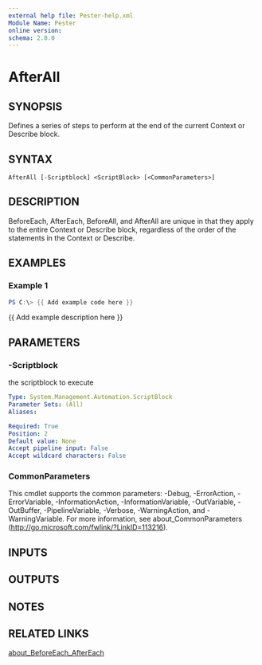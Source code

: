 ```yaml
---
external help file: Pester-help.xml
Module Name: Pester
online version:
schema: 2.0.0
---
```


# AfterAll

## SYNOPSIS
Defines a series of steps to perform at the end of the current Context
or Describe block.

## SYNTAX

```
AfterAll [-Scriptblock] <ScriptBlock> [<CommonParameters>]
```

## DESCRIPTION
BeforeEach, AfterEach, BeforeAll, and AfterAll are unique in that they apply
to the entire Context or Describe block, regardless of the order of the
statements in the Context or Describe.

## EXAMPLES

### Example 1
```powershell
PS C:\> {{ Add example code here }}
```

{{ Add example description here }}

## PARAMETERS

### -Scriptblock
the scriptblock to execute

```yaml
Type: System.Management.Automation.ScriptBlock
Parameter Sets: (All)
Aliases:

Required: True
Position: 2
Default value: None
Accept pipeline input: False
Accept wildcard characters: False
```

### CommonParameters
This cmdlet supports the common parameters: -Debug, -ErrorAction, -ErrorVariable, -InformationAction, -InformationVariable, -OutVariable, -OutBuffer, -PipelineVariable, -Verbose, -WarningAction, and -WarningVariable.
For more information, see about_CommonParameters (http://go.microsoft.com/fwlink/?LinkID=113216).

## INPUTS

## OUTPUTS

## NOTES

## RELATED LINKS

[about_BeforeEach_AfterEach]()

